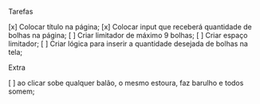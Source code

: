 Tarefas

[x] Colocar título na página;
[x] Colocar input que receberá quantidade de bolhas na página;
[ ] Criar limitador de máximo 9 bolhas;
[ ] Criar espaço limitador;
[ ] Criar lógica para inserir a quantidade desejada de bolhas na tela;



Extra

[ ] ao clicar sobe qualquer balão, o mesmo estoura, faz barulho e todos somem;
